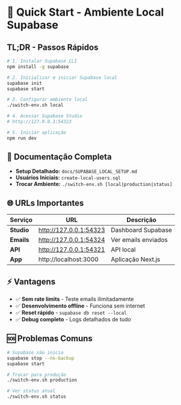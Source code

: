 # 🚀 Quick Start - Ambiente Local Supabase

## TL;DR - Passos Rápidos

```bash
# 1. Instalar Supabase CLI
npm install -g supabase

# 2. Inicializar e iniciar Supabase local
supabase init
supabase start

# 3. Configurar ambiente local
./switch-env.sh local

# 4. Acessar Supabase Studio
# http://127.0.0.1:54323

# 5. Iniciar aplicação
npm run dev
```

## 📁 Documentação Completa

- **Setup Detalhado:** `docs/SUPABASE_LOCAL_SETUP.md`
- **Usuários Iniciais:** `create-local-users.sql`
- **Trocar Ambiente:** `./switch-env.sh [local|production|status]`

## 🌐 URLs Importantes

| Serviço | URL | Descrição |
|---------|-----|-----------|
| **Studio** | http://127.0.0.1:54323 | Dashboard Supabase |
| **Emails** | http://127.0.0.1:54324 | Ver emails enviados |
| **API** | http://127.0.0.1:54321 | API local |
| **App** | http://localhost:3000 | Aplicação Next.js |

## ⚡ Vantagens

- ✅ **Sem rate limits** - Teste emails ilimitadamente
- ✅ **Desenvolvimento offline** - Funciona sem internet  
- ✅ **Reset rápido** - `supabase db reset --local`
- ✅ **Debug completo** - Logs detalhados de tudo

## 🆘 Problemas Comuns

```bash
# Supabase não inicia
supabase stop --no-backup
supabase start

# Trocar para produção
./switch-env.sh production

# Ver status atual  
./switch-env.sh status
```
